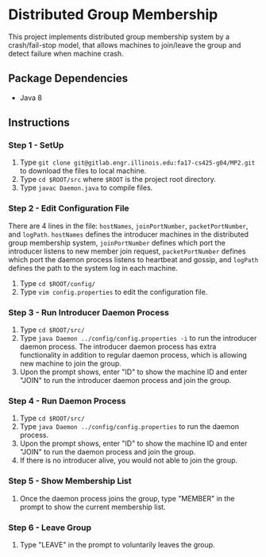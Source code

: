 # Distributed Group Membership
This project implements distributed group membership system by a crash/fail-stop model, that allows machines to join/leave the group and detect failure when machine crash.

## Package Dependencies
- Java 8

## Instructions
### Step 1 - SetUp
1. Type ```git clone git@gitlab.engr.illinois.edu:fa17-cs425-g04/MP2.git``` to download the files to local machine.
2. Type ```cd $ROOT/src``` where ```$ROOT``` is the project root directory.
3. Type ```javac Daemon.java``` to compile files.

### Step 2 - Edit Configuration File
There are 4 lines in the file: ```hostNames```, ```joinPortNumber```, ```packetPortNumber```, and ```logPath```. ```hostNames``` defines the introducer machines in the distributed group membership system, ```joinPortNumber``` defines which port the introducer listens to new member join request, ```packetPortNumber``` defines which port the daemon process listens to heartbeat and gossip, and ```logPath``` defines the path to the system log in each machine.

1. Type ```cd $ROOT/config/```
2. Type ```vim config.properties``` to edit the configuration file.

### Step 3 - Run Introducer Daemon Process
1. Type ```cd $ROOT/src/```
2. Type ```java Daemon ../config/config.properties -i``` to run the introducer daemon process. The introducer daemon process has extra functionality in addition to regular daemon process, which is allowing new machine to join the group.
3. Upon the prompt shows, enter "ID" to show the machine ID and enter "JOIN" to run the introducer daemon process and join the group.

### Step 4 - Run Daemon Process
1. Type ```cd $ROOT/src/```
2. Type ```java Daemon ../config/config.properties``` to run the daemon process.
3. Upon the prompt shows, enter "ID" to show the machine ID and enter "JOIN" to run the daemon process and join the group.
4. If there is no introducer alive, you would not able to join the group.

### Step 5 - Show Membership List
1. Once the daemon process joins the group, type "MEMBER" in the prompt to show the current membership list.

### Step 6 - Leave Group
1. Type "LEAVE" in the prompt to voluntarily leaves the group.
